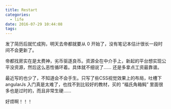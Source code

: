 ```yaml
---
title: Restart
categories:
  - life
date: 2016-07-29 10:44:08
tags:
---
```


发了简历后就忙成狗，明天去帝都就要从 0 开始了，没有笔记本估计很长一段时间不会更新了。

帝都找房实在是太费神，劣币驱逐良币。资源全在中介手上，新起的平台想实现公平没资源，然后这么恶性循环着。具体就不细说了…… 还是多拿点工资最靠谱。


最近写的也少了，不知道会不会手生。只写了些CSS视觉效果上的布局，吐槽下 angularJs 入门真是太难了，也找不到比较好的教材，买的 “福氏角箱鲀” 里面很多也是过时的，而且非常生硬……

好烦啊！！！